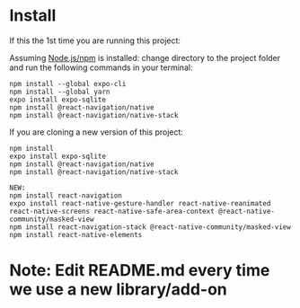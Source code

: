 # Install
If this the 1st time you are running this project:

Assuming [Node.js/npm](https://nodejs.org/en/) is installed: change directory
to the project folder and run the following commands in your terminal:

```shell
npm install --global expo-cli
npm install --global yarn
expo install expo-sqlite
npm install @react-navigation/native
npm install @react-navigation/native-stack
```

If you are cloning a new version of this project:

```shell
npm install
expo install expo-sqlite
npm install @react-navigation/native
npm install @react-navigation/native-stack

NEW:
npm install react-navigation
expo install react-native-gesture-handler react-native-reanimated react-native-screens react-native-safe-area-context @react-native-community/masked-view
npm install react-navigation-stack @react-native-community/masked-view
npm install react-native-elements
```

# Note: Edit README.md every time we use a new library/add-on